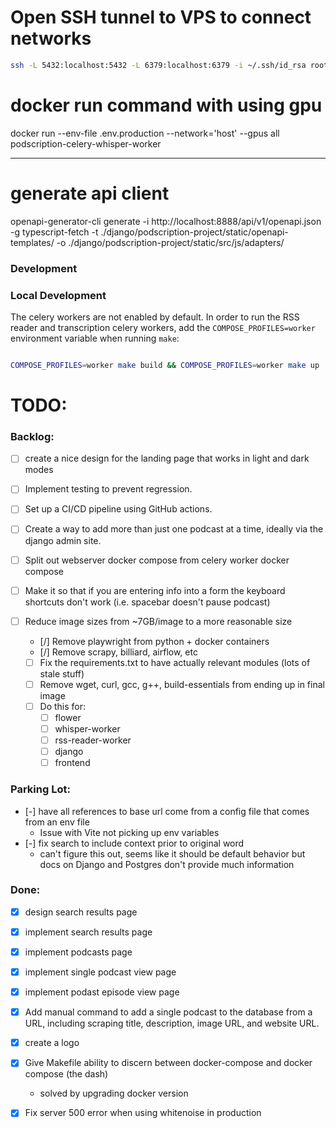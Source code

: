
# Open SSH tunnel to VPS to connect networks

```bash
ssh -L 5432:localhost:5432 -L 6379:localhost:6379 -i ~/.ssh/id_rsa root@66.175.236.89
```


# docker run command with using gpu
    
docker run --env-file .env.production --network='host' --gpus all podscription-celery-whisper-worker

--- 

# generate api client
openapi-generator-cli generate -i http://localhost:8888/api/v1/openapi.json -g typescript-fetch -t ./django/podscription-project/static/openapi-templates/ -o ./django/podscription-project/static/src/js/adapters/


### Development

### Local Development

The celery workers are not enabled by default. In order to run the RSS reader and transcription celery workers, add the `COMPOSE_PROFILES=worker` environment variable when running `make`:

```sh

COMPOSE_PROFILES=worker make build && COMPOSE_PROFILES=worker make up

```



# TODO:

### Backlog:
- [ ] create a nice design for the landing page that works in light and dark modes
- [ ] Implement testing to prevent regression.
- [ ] Set up a CI/CD pipeline using GitHub actions.
- [ ] Create a way to add more than just one podcast at a time, ideally via the django admin site.
- [ ] Split out webserver docker compose from celery worker docker compose 
- [ ] Make it so that if you are entering info into a form the keyboard shortcuts don't work (i.e. spacebar doesn't pause podcast)
- [ ] Reduce image sizes from ~7GB/image to a more reasonable size
    - [/] Remove playwright from python + docker containers
    - [/] Remove scrapy, billiard, airflow, etc
    - [ ] Fix the requirements.txt to have actually relevant modules (lots of stale stuff)
    - [ ] Remove wget, curl, gcc, g++, build-essentials from ending up in final image
    - [ ] Do this for:
        - [ ] flower
        - [ ] whisper-worker
        - [ ] rss-reader-worker
        - [ ] django
        - [ ] frontend
    <!-- - [ ] Remove non-worker stuff from webserver docker-compose (flower, redis) -->
    

### Parking Lot:
- [-] have all references to base url come from a config file that comes from an env file
    - Issue with Vite not picking up env variables
- [-] fix search to include context prior to original word
    - can't figure this out, seems like it should be default behavior but docs on Django and Postgres don't provide much information

### Done:
- [x] design search results page
- [x] implement search results page
- [x] implement podcasts page
- [x] implement single podcast view page
- [x] implement podast episode view page
- [x] Add manual command to add a single podcast to the database from a URL, including scraping title, description, image URL, and website URL.
- [x] create a logo
- [x] Give Makefile ability to discern between docker-compose and docker compose (the dash)
    - solved by upgrading docker version
- [x] Fix server 500 error when using whitenoise in production


